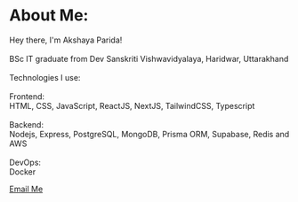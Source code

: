 #  About Me:
 Hey there, I'm Akshaya Parida!<br><br>BSc IT graduate from Dev Sanskriti Vishwavidyalaya, Haridwar, Uttarakhand <br><br>Technologies I use:
 <br><br>Frontend:<br>
HTML, CSS, JavaScript, ReactJS, NextJS, TailwindCSS, Typescript <br><br> Backend:<br> Nodejs, Express, PostgreSQL, MongoDB, Prisma ORM, Supabase, Redis and AWS  <br><br>
DevOps:<br>
Docker

[Email Me](mailto:akshayaparida2811@gmail.com)



